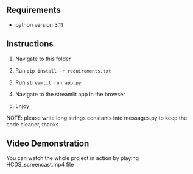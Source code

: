 ## Requirements

- python version 3.11


## Instructions

1. Navigate to this folder

2. Run `pip install -r requirements.txt`

3. Run `streamlit run app.py`

4. Navigate to the streamlit app in the browser

5. Enjoy

NOTE: please write long strings constants into messages.py to keep the code cleaner, thanks

## Video Demonstration

You can watch the whole project in action by playing HCDS_screencast.mp4 file